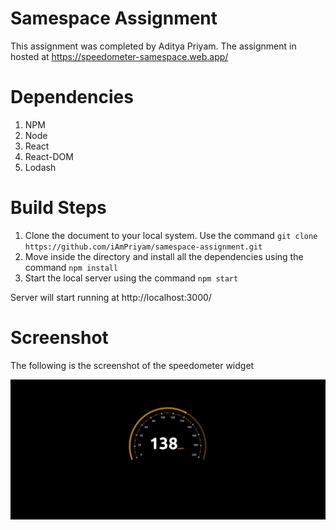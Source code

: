 # Samespace Assignment

This assignment was completed by Aditya Priyam.
The assignment in hosted at https://speedometer-samespace.web.app/

# Dependencies

1. NPM
2. Node
3. React
4. React-DOM
5. Lodash

# Build Steps

1. Clone the document to your local system. Use the command `git clone https://github.com/iAmPriyam/samespace-assignment.git`
2. Move inside the directory and install all the dependencies using the command `npm install`
3. Start the local server using the command `npm start`

Server will start running at http://localhost:3000/

# Screenshot

The following is the screenshot of the speedometer widget

![Screenshot of the speedometer widget ](./src/assets/images/screenshot.jpeg)
